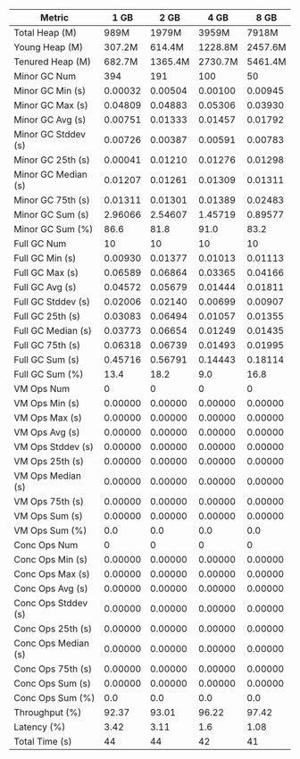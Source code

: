 | Metric | 1 GB | 2 GB | 4 GB | 8 GB |
|------|----|----|----|----|
| Total Heap (M) | 989M | 1979M | 3959M | 7918M |
| Young Heap (M) | 307.2M | 614.4M | 1228.8M | 2457.6M |
| Tenured Heap (M) | 682.7M | 1365.4M | 2730.7M | 5461.4M |
| Minor GC Num | 394 | 191 | 100 | 50 |
| Minor GC Min (s) | 0.00032 | 0.00504 | 0.00100 | 0.00945 |
| Minor GC Max (s) | 0.04809 | 0.04883 | 0.05306 | 0.03930 |
| Minor GC Avg (s) | 0.00751 | 0.01333 | 0.01457 | 0.01792 |
| Minor GC Stddev (s) | 0.00726 | 0.00387 | 0.00591 | 0.00783 |
| Minor GC 25th (s) | 0.00041 | 0.01210 | 0.01276 | 0.01298 |
| Minor GC Median (s) | 0.01207 | 0.01261 | 0.01309 | 0.01311 |
| Minor GC 75th (s) | 0.01311 | 0.01301 | 0.01389 | 0.02483 |
| Minor GC Sum (s) | 2.96066 | 2.54607 | 1.45719 | 0.89577 |
| Minor GC Sum (%) | 86.6 | 81.8 | 91.0 | 83.2 |
| Full GC Num | 10 | 10 | 10 | 10 |
| Full GC Min (s) | 0.00930 | 0.01377 | 0.01013 | 0.01113 |
| Full GC Max (s) | 0.06589 | 0.06864 | 0.03365 | 0.04166 |
| Full GC Avg (s) | 0.04572 | 0.05679 | 0.01444 | 0.01811 |
| Full GC Stddev (s) | 0.02006 | 0.02140 | 0.00699 | 0.00907 |
| Full GC 25th (s) | 0.03083 | 0.06494 | 0.01057 | 0.01355 |
| Full GC Median (s) | 0.03773 | 0.06654 | 0.01249 | 0.01435 |
| Full GC 75th (s) | 0.06318 | 0.06739 | 0.01493 | 0.01995 |
| Full GC Sum (s) | 0.45716 | 0.56791 | 0.14443 | 0.18114 |
| Full GC Sum (%) | 13.4 | 18.2 | 9.0 | 16.8 |
| VM Ops Num | 0 | 0 | 0 | 0 |
| VM Ops Min (s) | 0.00000 | 0.00000 | 0.00000 | 0.00000 |
| VM Ops Max (s) | 0.00000 | 0.00000 | 0.00000 | 0.00000 |
| VM Ops Avg (s) | 0.00000 | 0.00000 | 0.00000 | 0.00000 |
| VM Ops Stddev (s) | 0.00000 | 0.00000 | 0.00000 | 0.00000 |
| VM Ops 25th (s) | 0.00000 | 0.00000 | 0.00000 | 0.00000 |
| VM Ops Median (s) | 0.00000 | 0.00000 | 0.00000 | 0.00000 |
| VM Ops 75th (s) | 0.00000 | 0.00000 | 0.00000 | 0.00000 |
| VM Ops Sum (s) | 0.00000 | 0.00000 | 0.00000 | 0.00000 |
| VM Ops Sum (%) | 0.0 | 0.0 | 0.0 | 0.0 |
| Conc Ops Num | 0 | 0 | 0 | 0 |
| Conc Ops Min (s) | 0.00000 | 0.00000 | 0.00000 | 0.00000 |
| Conc Ops Max (s) | 0.00000 | 0.00000 | 0.00000 | 0.00000 |
| Conc Ops Avg (s) | 0.00000 | 0.00000 | 0.00000 | 0.00000 |
| Conc Ops Stddev (s) | 0.00000 | 0.00000 | 0.00000 | 0.00000 |
| Conc Ops 25th (s) | 0.00000 | 0.00000 | 0.00000 | 0.00000 |
| Conc Ops Median (s) | 0.00000 | 0.00000 | 0.00000 | 0.00000 |
| Conc Ops 75th (s) | 0.00000 | 0.00000 | 0.00000 | 0.00000 |
| Conc Ops Sum (s) | 0.00000 | 0.00000 | 0.00000 | 0.00000 |
| Conc Ops Sum (%) | 0.0 | 0.0 | 0.0 | 0.0 |
| Throughput (%) | 92.37 | 93.01 | 96.22 | 97.42 |
| Latency (%) | 3.42 | 3.11 | 1.6 | 1.08 |
| Total Time (s) | 44 | 44 | 42 | 41 |
